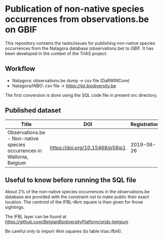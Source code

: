 # Publication of non-native species occurrences from observations.be on GBIF

This repository contains the tasks/issues for publishing non-native species occurrences from the Natagora database (observations.be) to GBIF.
It has been developed in the context of the TrIAS project.

## Workflow
- Natagora: observations.be dump -> csv file (DaRWINCore)
- Natagora/INBO: csv file -> https://ipt.biodiversity.be

The first conversion is done using the SQL code file in present src directory.

## Published dataset


Title  | DOI | Registration
--- | --- | ---
Observations.be - Non-native species occurrences in Wallonia, Belgium | https://doi.org/10.15468/p58ip1 | 2019-06-26

## Useful to know before running the SQL file

About 2% of the non-native species occurrences in the observations.be database are provided with the constraint not to make public their exact location. The centroid of the IFBL-4km square is then given for those sightings.

The IFBL layer can be found at https://github.com/BelgianBiodiversityPlatform/grids-belgium

Be careful only to import 4km squares (to table trias.ifbl4).
